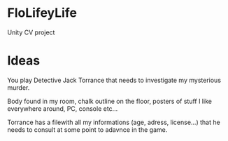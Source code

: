 # FloLifeyLife
Unity CV project

# Ideas
You play Detective Jack Torrance that needs to investigate my mysterious murder.

Body found in my room, chalk outline on the floor, posters of stuff I like everywhere around, PC, console etc...

Torrance has a filewith all my informations (age, adress, license...) that he needs to consult at some point to adavnce in the game.
